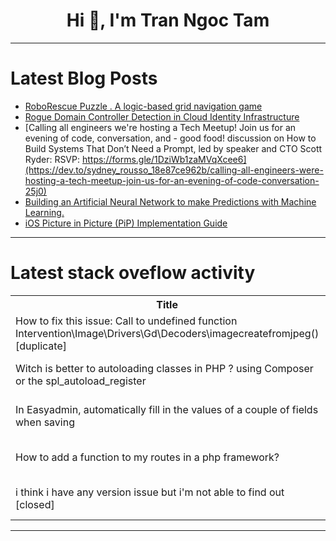 <h1 align="center">Hi 👋, I'm Tran Ngoc Tam</h1>

---

# Latest Blog Posts 
<!-- BLOG-POST-LIST:START -->
- [RoboRescue Puzzle . A logic-based grid navigation game](https://dev.to/adonaitechnologies/roborescue-puzzle-a-logic-based-grid-navigation-game-mgi)
- [Rogue Domain Controller Detection in Cloud Identity Infrastructure](https://dev.to/kapusto/rogue-domain-controller-detection-in-cloud-identity-infrastructure-58k5)
- [Calling all engineers we&#39;re hosting a Tech Meetup! Join us for an evening of code, conversation, and - good food! discussion on How to Build Systems That Don’t Need a Prompt, led by speaker and CTO Scott Ryder: RSVP: https://forms.gle/1DziWb1zaMVqXcee6](https://dev.to/sydney_rousso_18e87ce962b/calling-all-engineers-were-hosting-a-tech-meetup-join-us-for-an-evening-of-code-conversation-25j0)
- [Building an Artificial Neural Network to make Predictions with Machine Learning.](https://dev.to/thekalderon/building-an-artificial-neural-network-to-make-predictions-with-machine-learning-5bpf)
- [iOS Picture in Picture &lpar;PiP&rpar; Implementation Guide](https://dev.to/sylar/ios-picture-in-picture-pip-implementation-guide-3b56)
<!-- BLOG-POST-LIST:END -->

---

# Latest stack oveflow activity
<table>
  <tr><th>Title</th><th>Link</th></tr>
  <!-- STACKOVERFLOW:START --><tr><td>How to fix this issue: Call to undefined function Intervention\Image\Drivers\Gd\Decoders\imagecreatefromjpeg&lpar;&rpar; [duplicate]</td><td>https://stackoverflow.com/questions/79579623/how-to-fix-this-issue-call-to-undefined-function-intervention-image-drivers-gd</td></tr><tr><td>Witch is better to autoloading classes in PHP ? using Composer or the spl_autoload_register</td><td>https://stackoverflow.com/questions/79579621/witch-is-better-to-autoloading-classes-in-php-using-composer-or-the-spl-autolo</td></tr><tr><td>In Easyadmin, automatically fill in the values ​of a couple of fields when saving</td><td>https://stackoverflow.com/questions/79579434/in-easyadmin-automatically-fill-in-the-values-of-a-couple-of-fields-when-savin</td></tr><tr><td>How to add a function to my routes in a php framework?</td><td>https://stackoverflow.com/questions/79579306/how-to-add-a-function-to-my-routes-in-a-php-framework</td></tr><tr><td>i think i have any version issue but i&#39;m not able to find out [closed]</td><td>https://stackoverflow.com/questions/79578506/i-think-i-have-any-version-issue-but-im-not-able-to-find-out</td></tr><!-- STACKOVERFLOW:END -->
</table>

---


